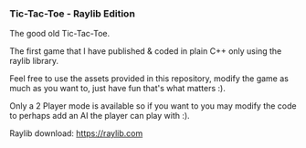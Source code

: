 ### Tic-Tac-Toe - Raylib Edition

The good old Tic-Tac-Toe.

The first game that I have published & coded in plain C++ only using the raylib library.

Feel free to use the assets provided in this repository, modify the game as much as you want to, just have fun that's what matters :).

Only a 2 Player mode is available so if you want to you may modify the code to perhaps add an AI the player can play with :).

Raylib download: https://raylib.com
